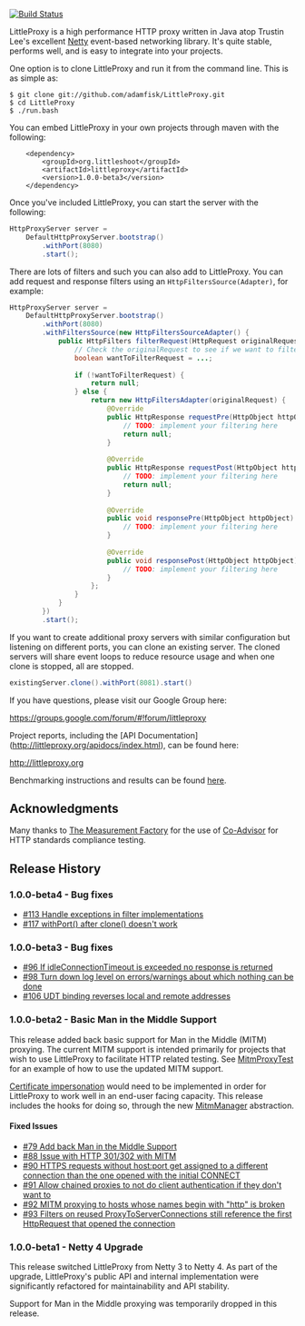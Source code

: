 [![Build Status](https://travis-ci.org/adamfisk/LittleProxy.png?branch=master)](https://travis-ci.org/adamfisk/LittleProxy)

LittleProxy is a high performance HTTP proxy written in Java atop Trustin Lee's excellent [Netty](netty.io) event-based networking library. It's quite stable, performs well, and is easy to integrate into your projects. 

One option is to clone LittleProxy and run it from the command line. This is as simple as:

```
$ git clone git://github.com/adamfisk/LittleProxy.git
$ cd LittleProxy
$ ./run.bash
```

You can embed LittleProxy in your own projects through maven with the following:

```
    <dependency>
        <groupId>org.littleshoot</groupId>
        <artifactId>littleproxy</artifactId>
        <version>1.0.0-beta3</version>
    </dependency>
```

Once you've included LittleProxy, you can start the server with the following:

```java
HttpProxyServer server =
    DefaultHttpProxyServer.bootstrap()
        .withPort(8080)
        .start();
```

There are lots of filters and such you can also add to LittleProxy. You can add
request and response filters using an `HttpFiltersSource(Adapter)`, for example:

```java
HttpProxyServer server =
    DefaultHttpProxyServer.bootstrap()
        .withPort(8080)
        .withFiltersSource(new HttpFiltersSourceAdapter() {
            public HttpFilters filterRequest(HttpRequest originalRequest) {
                // Check the originalRequest to see if we want to filter it
                boolean wantToFilterRequest = ...;
                
                if (!wantToFilterRequest) {
                    return null;
                } else {
                    return new HttpFiltersAdapter(originalRequest) {
                        @Override
                        public HttpResponse requestPre(HttpObject httpObject) {
                            // TODO: implement your filtering here
                            return null;
                        }
                    
                        @Override
                        public HttpResponse requestPost(HttpObject httpObject) {
                            // TODO: implement your filtering here
                            return null;
                        }
                    
                        @Override
                        public void responsePre(HttpObject httpObject) {
                            // TODO: implement your filtering here
                        }
                    
                        @Override
                        public void responsePost(HttpObject httpObject) {
                            // TODO: implement your filtering here
                        }   
                    };
                }
            }
        })
        .start();
```                

If you want to create additional proxy servers with similar configuration but
listening on different ports, you can clone an existing server.  The cloned
servers will share event loops to reduce resource usage and when one clone is
stopped, all are stopped.

```java
existingServer.clone().withPort(8081).start()
```

If you have questions, please visit our Google Group here:

https://groups.google.com/forum/#!forum/littleproxy

Project reports, including the [API Documentation]
(http://littleproxy.org/apidocs/index.html), can be found here:

http://littleproxy.org

Benchmarking instructions and results can be found [here](performance).

Acknowledgments
---------------

Many thanks to [The Measurement Factory](http://www.measurement-factory.com/) for the
use of [Co-Advisor](http://coad.measurement-factory.com/) for HTTP standards
compliance testing. 

Release History
---------------

### 1.0.0-beta4 - Bug fixes

- [#113 Handle exceptions in filter implementations](https://github.com/adamfisk/LittleProxy/issues/113)
- [#117 withPort() after clone() doesn't work](https://github.com/adamfisk/LittleProxy/issues/117)


### 1.0.0-beta3 - Bug fixes

- [#96 If idleConnectionTimeout is exceeded no response is returned](https://github.com/adamfisk/LittleProxy/issues/96)
- [#98 Turn down log level on errors/warnings about which nothing can be done](https://github.com/adamfisk/LittleProxy/issues/98)
- [#106 UDT binding reverses local and remote addresses](https://github.com/adamfisk/LittleProxy/issues/106)


### 1.0.0-beta2 - Basic Man in the Middle Support

This release added back basic support for Man in the Middle (MITM) proxying.
The current MITM support is intended primarily for projects that wish to use
LittleProxy to facilitate HTTP related testing.  See
[MitmProxyTest](src/test/java/org/littleshoot/proxy/MitmProxyTest.java) for an
example of how to use the updated MITM support.
 
[Certificate impersonation](https://github.com/adamfisk/LittleProxy/issues/85)
would need to be implemented in order for LittleProxy to work well in an
end-user facing capacity.  This release includes the hooks for doing so, through
the new [MitmManager](src/main/java/org/littleshoot/proxy/MitmManager.java)
abstraction.

#### Fixed Issues

- [#79 Add back Man in the Middle Support](https://github.com/adamfisk/LittleProxy/issues/79)
- [#88 Issue with HTTP 301/302 with MITM](https://github.com/adamfisk/LittleProxy/issues/88)
- [#90 HTTPS requests without host:port get assigned to a different connection than the one opened with the initial CONNECT](https://github.com/adamfisk/LittleProxy/issues/90)
- [#91 Allow chained proxies to not do client authentication if they don't want to](https://github.com/adamfisk/LittleProxy/issues/91)
- [#92 MITM proxying to hosts whose names begin with "http" is broken](https://github.com/adamfisk/LittleProxy/issues/92)
- [#93 Filters on reused ProxyToServerConnections still reference the first HttpRequest that opened the connection](https://github.com/adamfisk/LittleProxy/issues/93)


### 1.0.0-beta1 - Netty 4 Upgrade

This release switched LittleProxy from Netty 3 to Netty 4.  As part of the
upgrade, LittleProxy's public API and internal implementation were significantly
refactored for maintainability and API stability.

Support for Man in the Middle proxying was temporarily dropped in this release.
